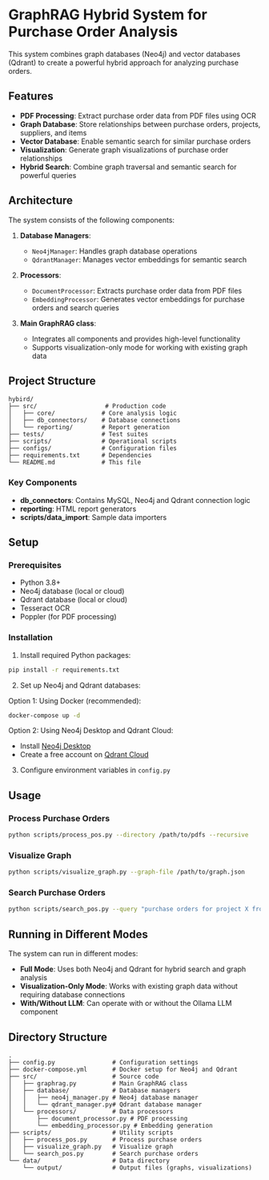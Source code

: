 # GraphRAG Hybrid System for Purchase Order Analysis

This system combines graph databases (Neo4j) and vector databases (Qdrant) to create a powerful hybrid approach for analyzing purchase orders.

## Features

- **PDF Processing**: Extract purchase order data from PDF files using OCR
- **Graph Database**: Store relationships between purchase orders, projects, suppliers, and items
- **Vector Database**: Enable semantic search for similar purchase orders
- **Visualization**: Generate graph visualizations of purchase order relationships
- **Hybrid Search**: Combine graph traversal and semantic search for powerful queries

## Architecture

The system consists of the following components:

1. **Database Managers**:
   - `Neo4jManager`: Handles graph database operations
   - `QdrantManager`: Manages vector embeddings for semantic search

2. **Processors**:
   - `DocumentProcessor`: Extracts purchase order data from PDF files
   - `EmbeddingProcessor`: Generates vector embeddings for purchase orders and search queries

3. **Main GraphRAG class**:
   - Integrates all components and provides high-level functionality
   - Supports visualization-only mode for working with existing graph data

## Project Structure

```
hybird/
├── src/                   # Production code
│   ├── core/             # Core analysis logic
│   ├── db_connectors/    # Database connections
│   └── reporting/        # Report generation
├── tests/                # Test suites
├── scripts/              # Operational scripts
├── configs/              # Configuration files
├── requirements.txt      # Dependencies
└── README.md             # This file
```

### Key Components
- **db_connectors**: Contains MySQL, Neo4j and Qdrant connection logic
- **reporting**: HTML report generators
- **scripts/data_import**: Sample data importers

## Setup

### Prerequisites

- Python 3.8+
- Neo4j database (local or cloud)
- Qdrant database (local or cloud)
- Tesseract OCR
- Poppler (for PDF processing)

### Installation

1. Install required Python packages:

```bash
pip install -r requirements.txt
```

2. Set up Neo4j and Qdrant databases:

Option 1: Using Docker (recommended):
```bash
docker-compose up -d
```

Option 2: Using Neo4j Desktop and Qdrant Cloud:
- Install [Neo4j Desktop](https://neo4j.com/download/)
- Create a free account on [Qdrant Cloud](https://cloud.qdrant.io/)

3. Configure environment variables in `config.py`

## Usage

### Process Purchase Orders

```bash
python scripts/process_pos.py --directory /path/to/pdfs --recursive
```

### Visualize Graph

```bash
python scripts/visualize_graph.py --graph-file /path/to/graph.json
```

### Search Purchase Orders

```bash
python scripts/search_pos.py --query "purchase orders for project X from supplier Y" --limit 5
```

## Running in Different Modes

The system can run in different modes:

- **Full Mode**: Uses both Neo4j and Qdrant for hybrid search and graph analysis
- **Visualization-Only Mode**: Works with existing graph data without requiring database connections
- **With/Without LLM**: Can operate with or without the Ollama LLM component

## Directory Structure

```
.
├── config.py                # Configuration settings
├── docker-compose.yml       # Docker setup for Neo4j and Qdrant
├── src/                     # Source code
│   ├── graphrag.py          # Main GraphRAG class
│   ├── database/            # Database managers
│   │   ├── neo4j_manager.py # Neo4j database manager
│   │   └── qdrant_manager.py# Qdrant database manager
│   └── processors/          # Data processors
│       ├── document_processor.py # PDF processing
│       └── embedding_processor.py # Embedding generation
├── scripts/                 # Utility scripts
│   ├── process_pos.py       # Process purchase orders
│   ├── visualize_graph.py   # Visualize graph
│   └── search_pos.py        # Search purchase orders
└── data/                    # Data directory
    └── output/              # Output files (graphs, visualizations)
